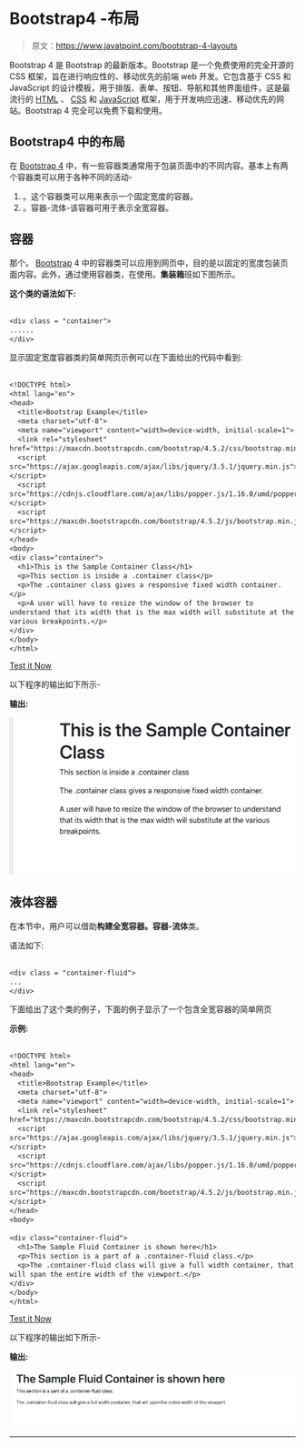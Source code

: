 # Bootstrap4 -布局

> 原文：<https://www.javatpoint.com/bootstrap-4-layouts>

Bootstrap 4 是 Bootstrap 的最新版本。Bootstrap 是一个免费使用的完全开源的 CSS 框架，旨在进行响应性的、移动优先的前端 web 开发。它包含基于 CSS 和 JavaScript 的设计模板，用于排版、表单、按钮、导航和其他界面组件，这是最流行的 [HTML](https://www.javatpoint.com/html-tutorial) 、 [CSS](https://www.javatpoint.com/css-tutorial) 和 [JavaScript](https://www.javatpoint.com/javascript-tutorial) 框架，用于开发响应迅速、移动优先的网站。Bootstrap 4 完全可以免费下载和使用。

## Bootstrap4 中的布局

在 [Bootstrap 4](bootstrap-4) 中，有一些容器类通常用于包装页面中的不同内容。基本上有两个容器类可以用于各种不同的活动-

1.  。这个容器类可以用来表示一个固定宽度的容器。
2.  。容器-流体-该容器可用于表示全宽容器。

## 容器

那个。 [Bootstrap](https://www.javatpoint.com/bootstrap-tutorial) 4 中的容器类可以应用到网页中，目的是以固定的宽度包装页面内容。此外，通过使用容器类，在使用。**集装箱**班如下图所示。

**这个类的语法如下:**

```

<div class = "container">   
......
</div>

```

显示固定宽度容器类的简单网页示例可以在下面给出的代码中看到:

```

<!DOCTYPE html>
<html lang="en">
<head>
  <title>Bootstrap Example</title>
  <meta charset="utf-8">
  <meta name="viewport" content="width=device-width, initial-scale=1">
  <link rel="stylesheet" href="https://maxcdn.bootstrapcdn.com/bootstrap/4.5.2/css/bootstrap.min.css">
  <script src="https://ajax.googleapis.com/ajax/libs/jquery/3.5.1/jquery.min.js"></script>
  <script src="https://cdnjs.cloudflare.com/ajax/libs/popper.js/1.16.0/umd/popper.min.js"></script>
  <script src="https://maxcdn.bootstrapcdn.com/bootstrap/4.5.2/js/bootstrap.min.js"></script>
</head>
<body>
<div class="container">
  <h1>This is the Sample Container Class</h1>
  <p>This section is inside a .container class</p> 
  <p>The .container class gives a responsive fixed width container.</p>
  <p>A user will have to resize the window of the browser to understand that its width that is the max width will substitute at the various breakpoints.</p>
</div>
</body>
</html>

```

[Test it Now](https://www.javatpoint.com/oprweb/test.jsp?filename=bootstrap-4-layouts1)

以下程序的输出如下所示-

**输出:**

![Bootstrap 4 - Layouts](img/836a048736a857fbbf35169f47205d1f.png)

## 液体容器

在本节中，用户可以借助**构建全宽容器。容器-流体**类。

语法如下:

```

<div class = "container-fluid"> 
...
</div>

```

下面给出了这个类的例子，下面的例子显示了一个包含全宽容器的简单网页

**示例:**

```

<!DOCTYPE html>
<html lang="en">
<head>
  <title>Bootstrap Example</title>
  <meta charset="utf-8">
  <meta name="viewport" content="width=device-width, initial-scale=1">
  <link rel="stylesheet" href="https://maxcdn.bootstrapcdn.com/bootstrap/4.5.2/css/bootstrap.min.css">
  <script src="https://ajax.googleapis.com/ajax/libs/jquery/3.5.1/jquery.min.js"></script>
  <script src="https://cdnjs.cloudflare.com/ajax/libs/popper.js/1.16.0/umd/popper.min.js"></script>
  <script src="https://maxcdn.bootstrapcdn.com/bootstrap/4.5.2/js/bootstrap.min.js"></script>
</head>
<body>

<div class="container-fluid">
  <h1>The Sample Fluid Container is shown here</h1>
  <p>This section is a part of a .container-fluid class.</p>
  <p>The .container-fluid class will give a full width container, that will span the entire width of the viewport.</p>           
</div> 
</body>
</html>

```

[Test it Now](https://www.javatpoint.com/oprweb/test.jsp?filename=bootstrap-4-layouts2)

以下程序的输出如下所示-

**输出:**

![Bootstrap 4 - Layouts](img/9a147f3a3c5383bb125639aa7b93e88d.png)

* * *
